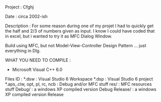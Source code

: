 Project : Cfghj

Date : circa 2002-ish


Description : For some reason during one of my projet I had to quickly get the half and 2/3 of numbers given as input. I know I could have coded that in excel, but i wanted to try it as MFC Dialog Window.


Build using MFC, but not Model-View-Controller Design Pattern ... just everything in Dlg. 


WHAT YOU NEED TO COMPILE :
- Microsoft Visual C++ 6.0


Files ID :
*.dsw : Visual Studio 6 Workspace
*.dsp : Visual Studio 6 project
*.aps,.clw, opt, pl, rc, ncb : Debug and/or MFC stuff
res/ : MFC resources stuff
Debug/ : a windows XP compiled version Debug
Release/ : a windows XP compiled version Release
